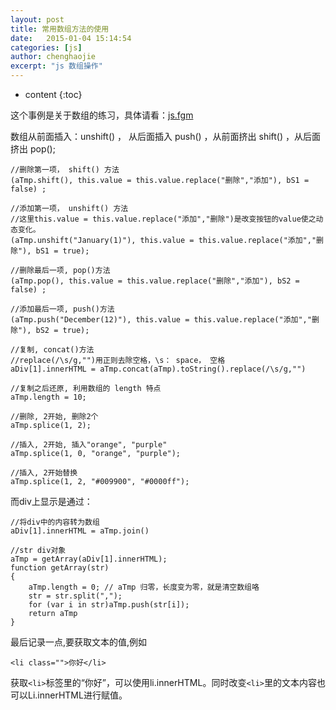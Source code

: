 ```yaml
---
layout: post
title: 常用数组方法的使用
date:   2015-01-04 15:14:54
categories: [js]
author: chenghaojie
excerpt: "js 数组操作"
---
```



* content
{:toc}


这个事例是关于数组的练习，具体请看：[js.fgm](http://js.fgm.cc/learn/lesson4/07.html) <br/>

数组从前面插入：unshift() ， 从后面插入 push() ，从前面挤出 shift() ，从后面 挤出 pop();

    //删除第一项， shift() 方法
    (aTmp.shift(), this.value = this.value.replace("删除","添加"), bS1 = false) ;
    
    //添加第一项， unshift() 方法
    //这里this.value = this.value.replace("添加","删除")是改变按钮的value使之动态变化。
    (aTmp.unshift("January(1)"), this.value = this.value.replace("添加","删除"), bS1 = true);
    
    //删除最后一项, pop()方法
    (aTmp.pop(), this.value = this.value.replace("删除","添加"), bS2 = false) ;
    
    //添加最后一项, push()方法
    (aTmp.push("December(12)"), this.value = this.value.replace("添加","删除"), bS2 = true);
    
    //复制, concat()方法
    //replace(/\s/g,"")用正则去除空格，\s： space， 空格
    aDiv[1].innerHTML = aTmp.concat(aTmp).toString().replace(/\s/g,"")
    
    //复制之后还原, 利用数组的 length 特点
    aTmp.length = 10;
    
    //删除, 2开始, 删除2个
    aTmp.splice(1, 2);
    
    //插入, 2开始, 插入"orange", "purple"
    aTmp.splice(1, 0, "orange", "purple");
    
    //插入, 2开始替换
    aTmp.splice(1, 2, "#009900", "#0000ff");
    
  而div上显示是通过：
  
    //将div中的内容转为数组
    aDiv[1].innerHTML = aTmp.join()
    
    //str div对象
    aTmp = getArray(aDiv[1].innerHTML);
    function getArray(str)
    {
        aTmp.length = 0; // aTmp 归零，长度变为零，就是清空数组咯
        str = str.split(",");
        for (var i in str)aTmp.push(str[i]);
        return aTmp
    }
    

最后记录一点,要获取文本的值,例如

    <li class="">你好</li>

获取`<li>`标签里的“你好”，可以使用li.innerHTML。同时改变`<li>`里的文本内容也可以Li.innerHTML进行赋值。